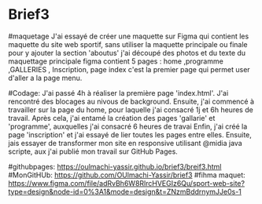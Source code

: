 # Brief3
#maquetage
J'ai essayé de créer une maquette sur Figma qui contient les maquette du site web sportif, sans utiliser la maquette principale ou finale pour y ajouter la section 'aboutus' j'ai découpé des photos et du texte du maquettage principale figma contient 5 pages : home ,programme ,GALLERIES , Inscription, page index c'est la premier page qui permet user d'aller a la page menu.

#Codage:
J'ai passé 4h à réaliser la première page 'index.html'. J'ai rencontré des blocages au nivous de background. Ensuite, j'ai commencé à travailler sur la page du home, pour laquelle j'ai consacré 1j et 6h heures de travail. Après cela, j'ai entamé la création des pages 'gallarie' et 'programme', auxquelles j'ai consacré 6 heures de travai Enfin, j'ai créé la page 'inscription' et j'ai essayé de lier toutes les pages entre elles. Ensuite, jais essayer de transformer mon site en responsive utilisant @midia java scripte, aux  j'ai publié mon travail sur GitHub Pages.

#githubpages: https://oulmachi-yassir.github.io/brief3/breif3.html
#MonGitHUb: https://github.com/OUlmachi-Yassir/brief3
#fihma maquet: https://www.figma.com/file/adRvBh6W8RlrcHVEGIz6Qu/sport-web-site?type=design&node-id=0%3A1&mode=design&t=ZNzmBddrnymJJe0s-1
